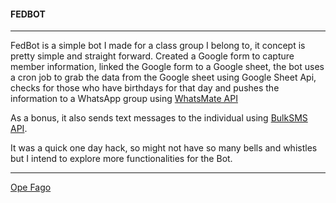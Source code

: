 #### FEDBOT

------

FedBot is a simple bot I made for a class group I belong to, it concept is pretty simple and straight forward. Created a Google form to capture member information, linked the Google form to a Google sheet, the bot uses a cron job to grab the data from the Google sheet using Google Sheet Api, checks for those who have birthdays for that day and pushes the information to a WhatsApp group using [WhatsMate API](https://www.whatsmate.net/) 

As a bonus, it also sends text messages to the individual using [BulkSMS API](https://www.bulksms.com/).

It was a quick one day hack, so might not have so many bells and whistles but I intend to explore more functionalities for the Bot.

------

[Ope Fago](http://www.opefago.com/)

